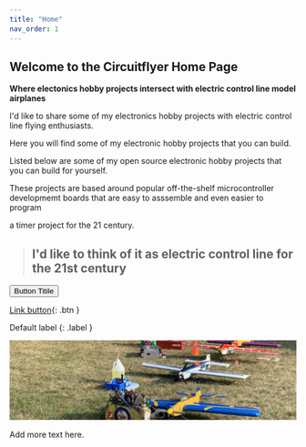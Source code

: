 ```yaml
---
title: "Home"
nav_order: 1
---
```


## Welcome to the Circuitflyer Home Page

**Where electonics hobby projects intersect with electric control line model airplanes**

I'd like to share some of my electronics hobby projects with electric control line flying enthusiasts.

Here you will find some of my electronic hobby projects that you can build.

Listed below are some of my open source electronic hobby projects that you can build for yourself.

These projects are based around popular off-the-shelf microcontroller developmemt boards that are easy to asssemble and even easier to program

a timer project for the 21 century.

> ## I'd like to think of it as **electric control line for the 21st century**
 <span class="fs-8">
 <button type="button" name="button" class="btn">Button Titile</button>
 </span>

[Link button](http://example.com/){: .btn }

Default label
{: .label }


![](/assets/images/2276.jpeg)

Add more text here.
